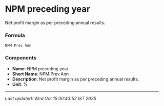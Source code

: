 # NPM preceding year
Net profit margin as per preceding annual results.

### Formula
```text
NPM Prev Ann
```


### Components
- **Name**: NPM preceding year
- **Short Name**: NPM Prev Ann
- **Description**: Net profit margin as per preceding annual results.
- **Unit**: %

---
*Last updated: Wed Oct 15 00:43:52 IST 2025*
